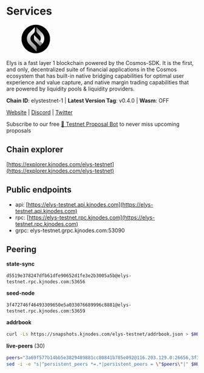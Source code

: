 # Services

<figure><img src="https://raw.githubusercontent.com/kj89/cosmos-images/main/logos/elys.png" alt=""><figcaption></figcaption></figure>

Elys is a fast layer 1 blockchain powered by the Cosmos-SDK.  It is the first, and only, decentralized suite of financial  applications in the Cosmos ecosystem that has built-in native  bridging capabilities for optimal user experience and value  capture, and native margin trading capabilities that are  powered by liquidity pools & liquidity providers.

**Chain ID**: elystestnet-1 | **Latest Version Tag**: v0.4.0 | **Wasm**: OFF

[Website](https://elys.network) | [Discord](https://discord.gg/R9Gr6Vh7vC) | [Twitter](https://twitter.com/elys_network)



Subscribe to our free [🤖 Testnet Proposal Bot](https://t.me/kjnodes_testnet_proposal_bot) to never miss upcoming proposals


## Chain explorer
[https://explorer.kjnodes.com/elys-testnet](https://explorer.kjnodes.com/elys-testnet)

## Public endpoints

* api: [https://elys-testnet.api.kjnodes.com](https://elys-testnet.api.kjnodes.com)
* rpc: [https://elys-testnet.rpc.kjnodes.com](https://elys-testnet.rpc.kjnodes.com)
* grpc: elys-testnet.grpc.kjnodes.com:53090

## Peering

**state-sync**

```text
d5519e378247dfb61dfe90652d1fe3e2b3005a5b@elys-testnet.rpc.kjnodes.com:53656
```

**seed-node**

```text
3f472746f46493309650e5a033076689996c8881@elys-testnet.rpc.kjnodes.com:53659
```

**addrbook**
```bash
curl -Ls https://snapshots.kjnodes.com/elys-testnet/addrbook.json > $HOME/.elys/config/addrbook.json
```

**live-peers** (30)
```bash
peers="3a69f577b14bb5e3829489881cc80841b785e092@116.203.129.0:26656,3f30f68cb08e4dae5dd76c5ce77e6e1a15084346@212.95.51.215:56656,78aa6b222ae1f619bef03a9d98cb958dfcccc3a8@46.4.5.45:22056,fed5ba77a69a4e75f44588f794999e9ca0c6b440@45.67.217.22:21956,5f15c422f789fb7c1929f859006d43c27aa61ec0@31.220.84.183:27656,72de6c7078b16e378e28b44337568c33e5241953@159.65.82.47:38656,6564e7b61aa54b00768573694f3de160961e48d9@144.91.64.15:21956,1092d9a9508053d6936661ebc5708d0d8d360e3e@193.26.159.34:10656,d5519e378247dfb61dfe90652d1fe3e2b3005a5b@65.109.68.190:53656,1cd3163afca4ad48949afdf6f18133fd3181e303@65.108.40.46:57656,42d3a20613e443087ae5aec1f1e56c0a12cf8455@135.181.60.184:46656,b06c8ad5bb82d577acd0060242e225980db88377@65.108.225.70:26656,587e0c84a487b2e0782e5d9b80ded838db9512b9@78.110.161.68:26656,8dd419e6ed9117dbc793a1a59f7eca3d2c615fb3@65.109.157.236:60556,db03e6915cad62b2646ae72566ed19074a7707b6@95.217.144.107:22056,a346d8325a9c3cd40e32236eb6de031d1a2d895e@95.217.107.96:26156,a81a21bcee82aedbf2f731b7ba26ee8dca2c61d6@54.38.193.93:26676,8d9845f7ef934ade824981b9145a26f00192b575@45.79.24.206:26656,5c2a752c9b1952dbed075c56c600c3a79b58c395@178.211.139.77:27296,8aa0021c45a64f736e2192f5e520c768bc9fbae2@46.101.132.190:26656,cdf9ae8529aa00e6e6703b28f3dcfdd37e07b27c@37.187.154.66:26656,18e2316f09d3a78ffc5d03da731fddd678279653@85.190.246.191:35656,89c4d6fa66c4e4517742e564cd6ba1532496fd43@65.108.108.52:32656,ae7191b2b922c6a59456588c3a262df518b0d130@65.108.231.124:38656,86987eeff225699e67a6543de3622b8a986cce28@91.183.62.162:26656,00c65e06302fb35a1064d9aa4e528aaf98925aa8@65.108.105.48:22056,919929b0162de3c3a5a4b97d7971e043679912ea@65.108.72.253:38656,a82ae55cc1d96af39977175624537c17f6a70995@137.184.184.159:21956,15263a87a09f90ba71d35cbddf17ff5178e9b133@65.21.225.10:40656,d412bdd0e608d07415eab12586ed7418a7821379@38.242.153.15:21956"
sed -i -e "s|^persistent_peers *=.*|persistent_peers = \"$peers\"|" $HOME/.elys/config/config.toml
```
